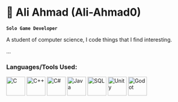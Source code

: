 # 🌟 Ali Ahmad (Ali-Ahmad0)
**`Solo Game Developer`**

A student of computer science, I code things that I find interesting.

...

### Languages/Tools Used:

<a href="https://en.wikipedia.org/wiki/C_(programming_language)"><img src="https://upload.wikimedia.org/wikipedia/commons/1/18/C_Programming_Language.svg" alt="C" width="50" height="50"/></a>
<a href="https://en.wikipedia.org/wiki/C%2B%2B"><img src="[https://upload.wikimedia.org/wikipedia/commons/1/18/C%2B%2B_Logo.svg](https://upload.wikimedia.org/wikipedia/commons/thumb/1/18/ISO_C%2B%2B_Logo.svg/180px-ISO_C%2B%2B_Logo.svg.png)" alt="C++" width="50" height="50"/></a>
<a href="https://en.wikipedia.org/wiki/C_Sharp_(programming_language)"><img src="https://upload.wikimedia.org/wikipedia/commons/4/4e/Csharp_Logo.png" alt="C#" width="50" height="50"/></a>
<a href="https://en.wikipedia.org/wiki/Java_(programming_language)"><img src="https://upload.wikimedia.org/wikipedia/commons/4/42/Java_Logo.svg" alt="Java" width="50" height="50"/></a>
<a href="https://en.wikipedia.org/wiki/SQL"><img src="https://upload.wikimedia.org/wikipedia/commons/d/d5/SQL_Logo.svg" alt="SQL" width="50" height="50"/></a>
<a href="https://en.wikipedia.org/wiki/Unity_(game_engine)"><img src="https://upload.wikimedia.org/wikipedia/commons/3/31/Unity_Logo.png" alt="Unity" width="50" height="50"/></a>
<a href="https://godotengine.org/"><img src="https://upload.wikimedia.org/wikipedia/commons/0/0d/Godot_icon.svg" alt="Godot" width="50" height="50"/></a>
